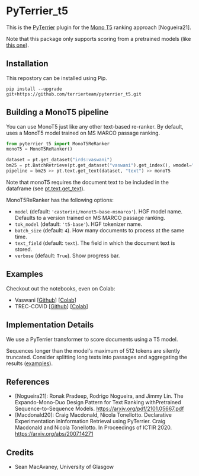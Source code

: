 # PyTerrier_t5

This is the [PyTerrier](https://github.com/terrier-org/pyterrier) plugin for the [Mono T5](https://arxiv.org/pdf/2101.05667.pdf) ranking approach [Nogueira21].

Note that this package only supports scoring from a pretrained models (like [this one](https://huggingface.co/castorini/monot5-base-msmarco)).

## Installation

This repostory can be installed using Pip.

    pip install --upgrade git+https://github.com/terrierteam/pyterrier_t5.git


## Building a MonoT5 pipeline

You can use MonoT5 just like any other text-based re-ranker. By default, uses a MonoT5 model
trained on MS MARCO passage ranking.

```python
from pyterrier_t5 import MonoT5ReRanker
monoT5 = MonoT5ReRanker()

dataset = pt.get_dataset("irds:vaswani")
bm25 = pt.BatchRetrieve(pt.get_dataset("vaswani").get_index(), wmodel="BM25")
pipeline = bm25 >> pt.text.get_text(dataset, "text") >> monoT5
```

Note that monoT5 requires the document text to be included in the dataframe (see [pt.text.get_text](https://pyterrier.readthedocs.io/en/latest/text.html#pyterrier.text.get_text)).

MonoT5ReRanker has the following options:
 - `model` (default: `'castorini/monot5-base-msmarco'`). HGF model name. Defaults to a version trained on MS MARCO passage ranking.
 - `tok_model` (default: `'t5-base'`). HGF tokenizer name.
 - `batch_size` (default: `4`). How many documents to process at the same time.
 - `text_field` (default: `text`). The field in which the document text is stored.
 - `verbose` (default: `True`). Show progress bar.

## Examples

Checkout out the notebooks, even on Colab:

 - Vaswani [[Github](https://github.com/terrierteam/pyterrier_t5/blob/master/pyterrier_t5_vaswani.ipynb)] [[Colab](https://colab.research.google.com/github/terrierteam/pyterrier_t5/blob/master/pyterrier_t5_vaswani.ipynb)]
 - TREC-COVID [[Github](https://github.com/terrierteam/pyterrier_t5/blob/master/pyterrier_t5_trec-covid.ipynb)] [[Colab](https://colab.research.google.com/github/terrierteam/pyterrier_t5/blob/master/pyterrier_t5_trec-covid.ipynb)]

## Implementation Details

We use a PyTerrier transformer to score documents using a T5 model.

Sequences longer than the model's maximum of 512 tokens are silently truncated. Consider splitting long texts
into passages and aggregating the results ([examples](https://pyterrier.readthedocs.io/en/latest/text.html#working-with-passages-rather-than-documents)).

## References

  - [Nogueira21]: Ronak Pradeep, Rodrigo Nogueira, and Jimmy Lin. The Expando-Mono-Duo Design Pattern for Text Ranking withPretrained Sequence-to-Sequence Models. https://arxiv.org/pdf/2101.05667.pdf
  - [Macdonald20]: Craig Macdonald, Nicola Tonellotto. Declarative Experimentation inInformation Retrieval using PyTerrier. Craig Macdonald and Nicola Tonellotto. In Proceedings of ICTIR 2020. https://arxiv.org/abs/2007.14271

## Credits

- Sean MacAvaney, University of Glasgow
